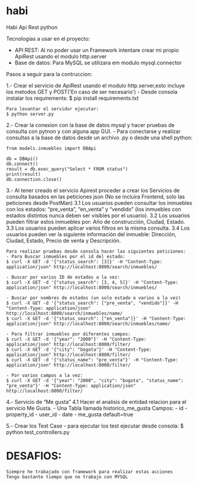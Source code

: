 # habi

Habi Api Rest python

Tecnologias a usar en el proyecto:
- API REST:
    Al no poder usar un Framework intentare crear mi propio ApiRest usando el modulo http.server
- Base de datos:
    Para MySQL se utilizara em modulo mysql.connector

Pasos a seguir para la contruccion:

1.- Crear el servicio de ApiRest usando el modulo http.server,esto incluye los metodos GET y POST('En caso de ser necesario')
    - Desde consola instalar los requirements:
    $ pip install requirements.txt

    Para levantar el servidor ejecutar:
    $ python server.py

2.- Crear la conexion con la base de datos mysql y hacer pruebas de consulta con pytnon y con alguna app GUI.
    - Para conectarse y realizar consultas a la base de datos desde un archivo .py o desde una shell python:

    from models.inmuebles import DBApi

    db = DBApi()
    db.connect()
    result = db.exec_query("Select * FROM status")
    print(result)
    db.connection.close()

3.- Al tener creado el servicio Apirest proceder a crear los Servicios de consulta basados en las peticiones json (No se incluira Frontend, solo las peticiones desde PostMan)
    3.1 Los usuarios pueden consultar los inmuebles con los estados: “pre_venta”, “en_venta” y “vendido” (los inmuebles con estados distintos nunca deben ser visibles por el usuario).
    3.2 Los usuarios pueden filtrar estos inmuebles por: Año de construcción, Ciudad, Estado.
    3.3 Los usuarios pueden aplicar varios filtros en la misma consulta.
    3.4 Los usuarios pueden ver la siguiente información del inmueble: Dirección, Ciudad, Estado, Precio de venta y Descripción.

    Para realizar pruebas desde consola hacer las siguientes peticiones:
    - Para Buscar inmuebles por el id del estado:
    $ curl -X GET -d '{"status_search": [3]}' -H "Content-Type: application/json" http://localhost:8000/search/inmuebles/

    - Buscar por varios ID de estados a la vez:
    $ curl -X GET -d '{"status_search": [3, 4, 5]}' -H "Content-Type: application/json" http://localhost:8000/search/inmuebles/

    - Buscar por nombres de estados (un solo estado o varios a la vez)
    $ curl -X GET -d '{"status_search": ["pre_venta", "vendido"]}' -H "Content-Type: application/json" http://localhost:8000/search/inmuebles/name/
    $ curl -X GET -d '{"status_search": ["en_venta"]}' -H "Content-Type: application/json" http://localhost:8000/search/inmuebles/name/

    - Para filtrar inmuebles por diferentes campos:
    $ curl -X GET -d '{"year": "2000"}' -H "Content-Type: application/json" http://localhost:8000/filter/
    $ curl -X GET -d '{"city": "bogota"}' -H "Content-Type: application/json" http://localhost:8000/filter/
    $ curl -X GET -d '{"status_name": "pre_venta"}' -H "Content-Type: application/json" http://localhost:8000/filter/

    - Por varios campos a la vez:
    $ curl -X GET -d '{"year": "2000", "city": "bogota", "status_name": "pre_venta"}' -H "Content-Type: application/json" http://localhost:8000/filter/

4.- Servicio de “Me gusta”
    4.1 Hacer el analisis de entidad relacion para el servicio Me Gusta.
    - Una Tabla llamada historico_me_gusta
        Campos:
        - id
        - property_id
        - user_id
        - date
        - me_gusta default=true


5.- Crear los Test Case
    - para ejecutar los test ejecutar desde consola:
    $ python test_controllers.py


# DESAFIOS:
    Siempre he trabajado con framework para realizar estas acciones
    Tengo bastante tiempo que no trabajo con MYSQL
